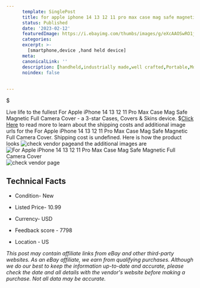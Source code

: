 ```yaml
---
      template: SinglePost
      title: for apple iphone 14 13 12 11 pro max case mag safe magnetic full camera cover
      status: Published
      date: '2023-02-12'
      featuredImage: https://i.ebayimg.com/thumbs/images/g/eXcAAOSwRO1jJ5Wk/s-l225.jpg
      categories: 
      excerpt: >-
        [smartphone,device ,hand held device]
      meta:
      canonicalLink: ''
      description: [handheld,industrially made,well crafted,Portable,Mobile,Compact,Convenient,Lightweight,Maneuverable,Man-portable,Miniature,Carriable,Hand-held,Light,Holdable,Transportable,Mobile device,Pocket-sized,On-the-go,Wireless,Cordless,Compact size,Convenient size, smartphone,device ,hand held device]
      noindex: false
      
        
---
```

$

Live life to the fullest For Apple iPhone 14 13 12 11 Pro Max Case Mag Safe Magnetic Full Camera Cover - a 3-star Cases, Covers & Skins device.
$[Click Here](https://www.ebay.com/itm/234700452536?hash=item36a53cb2b8%3Ag%3AeXcAAOSwRO1jJ5Wk&mkevt=1&mkcid=1&mkrid=711-53200-19255-0&campid=%253CePNCampaignId%253E&customid=%253CreferenceId%253E&toolid=10049) to read more to learn about the shipping costs and additional image urls for the For Apple iPhone 14 13 12 11 Pro Max Case Mag Safe Magnetic Full Camera Cover. Shipping cost is undefined. Here is how the product looks ![check vendor page](https://i.ebayimg.com/thumbs/images/g/eXcAAOSwRO1jJ5Wk/s-l225.jpg)and the additional images are![For Apple iPhone 14 13 12 11 Pro Max Case Mag Safe Magnetic Full Camera Cover](https://i.ebayimg.com/images/g/eXcAAOSwRO1jJ5Wk/s-l1600.jpg)![check vendor page](https://origin-galleryplus.ebayimg.com/ws/web/234700452536_2_0_1/225x225.jpg,https://origin-galleryplus.ebayimg.com/ws/web/234700452536_3_0_1/225x225.jpg,https://origin-galleryplus.ebayimg.com/ws/web/234700452536_4_0_1/225x225.jpg,https://origin-galleryplus.ebayimg.com/ws/web/234700452536_5_0_1/225x225.jpg,https://origin-galleryplus.ebayimg.com/ws/web/234700452536_6_0_1/225x225.jpg,https://origin-galleryplus.ebayimg.com/ws/web/234700452536_7_0_1/225x225.jpg,https://origin-galleryplus.ebayimg.com/ws/web/234700452536_8_0_1/225x225.jpg,https://origin-galleryplus.ebayimg.com/ws/web/234700452536_9_0_1/225x225.jpg,https://origin-galleryplus.ebayimg.com/ws/web/234700452536_10_0_1/225x225.jpg,https://origin-galleryplus.ebayimg.com/ws/web/234700452536_11_0_1/225x225.jpg,https://origin-galleryplus.ebayimg.com/ws/web/234700452536_12_0_1/225x225.jpg)



 ## Technical Facts 



     
      

 - Condition- New 


      

 - Listed Price- 10.99 


      

 - Currency- USD 


      

 - Feedback score - 7798 


      

 - Location - US 


      
      

 *_This post may contain affiliate links from eBay and other third-party websites. As an eBay affiliate, we earn from qualifying purchases. Although we do our best to keep the information up-to-date and accurate, please check the date and all details with the vendor's website before making a purchase. Not all data may be accurate._*






